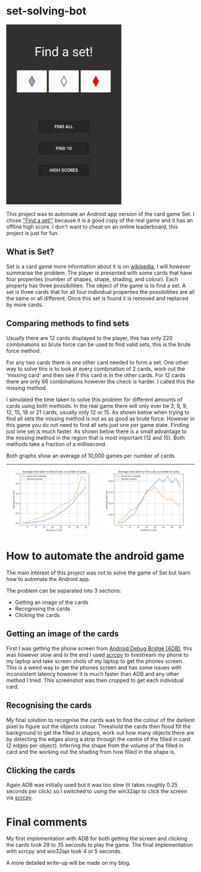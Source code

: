 # set-solving-bot

![set-solving-bot-gif](./images/set_solving_bot.gif)

This project was to automate an Android app version of the card game Set. I chose ["Find a set!"](https://play.google.com/store/apps/details?id=com.nelis.set) because it is a good copy of the real game and it has an offline high score. I don't want to cheat on an online leaderboard, this project is just for fun.

## What is Set?
Set is a card game more information about it is on [wikipedia](https://en.wikipedia.org/wiki/Set_(card_game)), I will however summarise the problem. The player is presented with some cards that have four properties (number of shapes, shape, shading, and colour). Each property has three possibilities. The object of the game is to find a set. A set is three cards that for all four individual properties the possibilities are all the same or all different. Once this set is found it is removed and replaced by more cards.

## Comparing methods to find sets
Usually there are 12 cards displayed to the player, this has only 220 combinations so brute force can be used to find valid sets, this is the brute force method.

For any two cards there is one other card needed to form a set. One other way to solve this is to look at every combination of 2 cards, work out the 'missing card' and then see if this card is in the other cards. For 12 cards there are only 66 combinations however the check is harder. I called this the missing method.

I simulated the time taken to solve this problem for different amounts of cards using both methods. In the real game there will only ever be 3, 6, 9, 12, 15, 18 or 21 cards, usually only 12 or 15. As shown below when trying to find all sets the missing method is not as as good as brute force. However in this game you do not need to find all sets just one per game state. Finding just one set is much faster. As shown below there is a small advantage to the missing method in the region that is most important (12 and 15). Both methods take a fraction of a millisecond.

Both graphs show an average of 10,000 games per number of cards.


![](./images/brute_force_vs_missing_all_10000_transparent.png) | ![](./images/brute_force_vs_missing_10000_transparent.png)
:-------------------------:|:-------------------------:


# How to automate the android game

The main interest of this project was not to solve the game of Set but learn how to automate the Android app.

The problem can be separated into 3 sections:

* Getting an image of the cards
* Recognising the cards
* Clicking the cards

## Getting an image of the cards
First I was getting the phone screen from [Android Debug Bridge (ADB)](https://developer.android.com/studio/command-line/adb), this was however slow and in the end I used [scrcpy](https://github.com/Genymobile/scrcpy) to livestream my phone to my laptop and take screen shots of my laptop to get the phones screen. This is a weird way to get the phones screen and has some issues with inconsistent latency however it is much faster than ADB and any other method I tried. This screenshot was then cropped to get each individual card.

## Recognising the cards
My final solution to recognise the cards was to find the colour of the darkest pixel to figure out the objects colour. Threshold the cards then flood fill the background to get the filled in shapes, work out how many objects there are by detecting the edges along a strip through the centre of the filled in card (2 edges per object). Inferring the shape from the volume of the filled in card and the working out the shading from how filled in the shape is.

## Clicking the cards
Again ADB was initially used but it was too slow (it takes roughly 0.25 seconds per click) so I switched to using the win32api to click the screen via [scrcpy](https://github.com/Genymobile/scrcpy).

# Final comments
My first implementation with ADB for both getting the screen and clicking the cards took 29 to 35 seconds to play the game. The final implementation with scrcpy and win32api took 4 or 5 seconds.

A more detailed write-up will be made on my blog.
